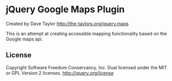 
jQuery Google Maps Plugin
=========================
Created by Dave Taylor http://the-taylors.org/jquery.maps

This is an attempt at creating accessible mapping functionality based on the Google maps api.

License
-------
Copyright Software Freedom Conservancy, Inc.
Dual licensed under the MIT or GPL Version 2 licenses.
http://jquery.org/license

